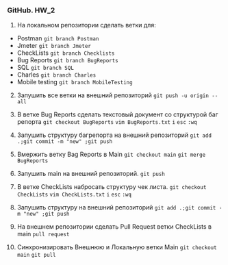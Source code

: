 ### GitHub. HW_2
1. На локальном репозитории сделать ветки для:
- Postman
 `git branch Postman`
- Jmeter
 `git branch Jmeter`
- CheckLists
 `git branch Checklists`
- Bug Reports
 `git branch BugReports`
- SQL
 `git branch SQL`
- Charles
 `git branch Charles`
- Mobile testing
 `git branch MobileTesting`

2. Запушить все ветки на внешний репозиторий
 `git push -u origin --all`

3. В ветке Bug Reports сделать текстовый документ со структурой баг репорта
 `git checkout BugReports`
 `vim BugReports.txt`
`i`
`esc` 
`:wq`

4. Запушить структуру багрепорта на внешний репозиторий
 `git add .;git commit -m "new" ;git push`

5. Вмержить ветку Bag Reports в Main
 `git checkout main`
 `git merge BugReports`

6. Запушить main на внешний репозиторий.
 `git push`

7. В ветке CheckLists набросать структуру чек листа.
 `git checkout CheckLists`
 `vim CheckLists.txt`
 `i`
 `esc`
 `:wq`

8. Запушить структуру на внешний репозиторий
 `git add .;git commit -m "new" ;git push`

9. На внешнем репозитории сделать Pull Request ветки CheckLists в main
 `pull request`

10. Синхронизировать Внешнюю и Локальную ветки Main
 `git checkout main`
 `git pull` 
 
